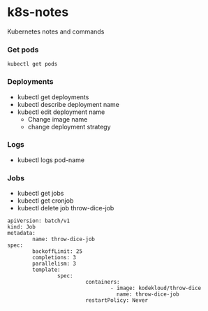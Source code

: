 # k8s-notes
Kubernetes notes and commands

### Get pods 
``` kubectl get pods ```

### Deployments
- kubectl get deployments
- kubectl describe deployment name 
- kubectl edit deployment name 
  - Change image name
  - change deployment strategy 

### Logs
- kubectl logs pod-name

### Jobs
- kubectl get jobs
- kubectl get cronjob
- kubectl delete job throw-dice-job

```
apiVersion: batch/v1
kind: Job
metadata:
        name: throw-dice-job
spec:
        backoffLimit: 25
        completions: 3
        parallelism: 3
        template:
                spec:
                         containers:
                                 - image: kodekloud/throw-dice
                                   name: throw-dice-job
                         restartPolicy: Never
 ```

